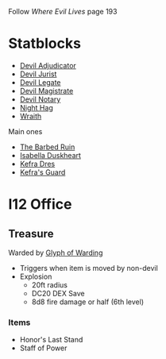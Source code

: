 
Follow *Where Evil Lives* page 193

# Statblocks

* [Devil Adjudicator](https://www.dndbeyond.com/monsters/4485817-devil-adjudicator)
* [Devil Jurist](https://www.dndbeyond.com/monsters/4485818-devil-jurist)
* [Devil Legate](https://www.dndbeyond.com/monsters/4485819-devil-legate)
* [Devil Magistrate](https://www.dndbeyond.com/monsters/4485820-devil-magistrate)
* [Devil Notary](https://www.dndbeyond.com/monsters/4485821-devil-notary)
* [Night Hag](https://www.dndbeyond.com/monsters/4485959-night-hag-mcdm)
* [Wraith](https://www.dndbeyond.com/monsters/4486049-wraith-mcdm)

 Main ones
 * [The Barbed Ruin](https://www.dndbeyond.com/monsters/4485901-infernal-chancellor-lazivos)
 * [Isabella Duskheart](https://www.dndbeyond.com/monsters/16836-cult-fanatic)
 * [Kefra Dres](https://www.dndbeyond.com/monsters/4485775-argan-rael)
 * [Kefra's Guard](https://www.dndbeyond.com/monsters/4485983-radlee-thugram)

# I12 Office

## Treasure

Warded by [Glyph of Warding](https://www.dndbeyond.com/spells/2125-glyph-of-warding)
* Triggers when item is moved by non-devil
* Explosion
	* 20ft radius
	* DC20 DEX Save
	* 8d8 fire damage or half (6th level)

### Items
* Honor's Last Stand
* Staff of Power
